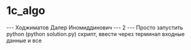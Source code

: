 # 1c_algo
\--- Ходжиматов Далер Иномиддинович
\--- 2
\--- Просто запустить python (python solution.py) скрипт, ввести через терминал входные данные и все
